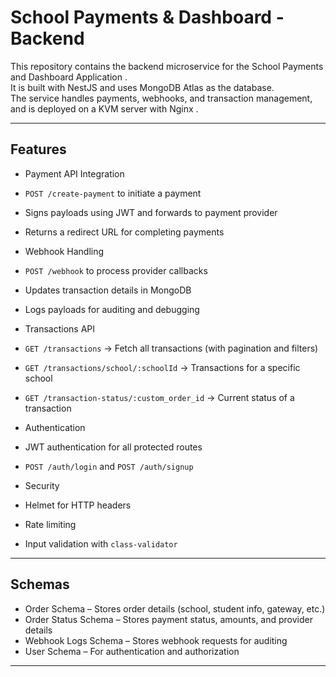 # School Payments & Dashboard - Backend

This repository contains the backend microservice for the  School Payments and Dashboard Application .  
It is built with  NestJS  and uses  MongoDB Atlas  as the database.  
The service handles payments, webhooks, and transaction management, and is deployed on a  KVM server with Nginx .

---

## Features

-  Payment API Integration 
  - `POST /create-payment` to initiate a payment
  - Signs payloads using JWT and forwards to payment provider
  - Returns a redirect URL for completing payments

-  Webhook Handling 
  - `POST /webhook` to process provider callbacks
  - Updates transaction details in MongoDB
  - Logs payloads for auditing and debugging

-  Transactions API 
  - `GET /transactions` → Fetch all transactions (with pagination and filters)
  - `GET /transactions/school/:schoolId` → Transactions for a specific school
  - `GET /transaction-status/:custom_order_id` → Current status of a transaction

-  Authentication 
  - JWT authentication for all protected routes
  - `POST /auth/login` and `POST /auth/signup`

-  Security 
  - Helmet for HTTP headers
  - Rate limiting
  - Input validation with `class-validator`

---

## Schemas

-  Order Schema  – Stores order details (school, student info, gateway, etc.)
-  Order Status Schema  – Stores payment status, amounts, and provider details
-  Webhook Logs Schema  – Stores webhook requests for auditing
-  User Schema  – For authentication and authorization

---

